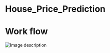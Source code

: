 # House_Price_Prediction
# Work flow
![Image description]([images/my_image.png](https://cdn-0.plantuml.com/plantuml/dpng/VPFDJXmx48Nt_HJr0EZ-REybY2Y0D198YA3iQ-oQwH9ssIfN3ncUFh5x6gPRJTRru-ySdxekXcf335rvOSce6C6paZDE0ihxthhklqtCIGtkUQkeJEN_JfBHgNovlLhMB__UNdMNkoG6XT_eox__NDqdz23ag1JK8uIf5NP9mQCXe60u5YuNq1su31Zu3Il51Q1uYEXw5e90gCAo_wiZyL0nVlFLvQthMo0Kk4739U9Aomhb4w47wwaH5R8seHJJWM2G3toNmX2bG6S9ib96fVUnfcWICyFS21jZWDkVEIHjufQOAoqhc8_AOk-CfSTC5-2vv817s69X1yNGk1YxwcTLCNbAOAXxCZYWCcu3rK5JtWxriQPe44zQh4urGQv7HMUaRU5SqnsX3KhmdGAvDKNpXdKzOmraYAJi9dUR-Ix5F1Y1IweKcY6ZxUn9Z7T7u1O-58FT-5JBLFkEc3o56UwFoONLaCohQyQ7PD1piRHNZ2DXJsWHSm5BGEtRQ2A1xjpRiVrTHSzvRkNZAKWtKuYUIKhIkv1Ubw1_Q5spDmUsMQnPB84fSZqbQF70m1x721IooNmvaBRH29RENfaspHKyrurjylQ0OK0ZUAXViCJ_h6-5_TGAJoW-HRXBIiN6ZsqBQ5h0Lg3BfBka4SKH9AdSvy8AsGptQptIDu8fefjJaXmjWJ_lN47UJCcSdzrhpwx_o2XgpMSnwCu2d1IoakTsA7Dl7_25uF6Zk4HSrbV0JjNc31KRZ_liaMiIFyJm2m00))
